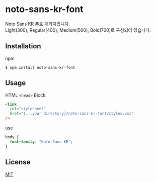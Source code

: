 # noto-sans-kr-font

Noto Sans KR 폰트 패키지입니다. <br>
Light(300), Regular(400), Medium(500), Bold(700)로 구성되어 있습니다.

## Installation

npm

```
$ npm install noto-sans-kr-font
```

## Usage

HTML `<head>` Block

```html
<link
  rel="stylesheet"
  href="{...your directory}/noto-sans-kr-font/styles.css"
/>
```

use

```css
body {
  font-family: "Noto Sans KR";
}
```

## License

[MIT](https://github.com/Roar-Song/noto-sans-kr-font/blob/main/LICENSE)
